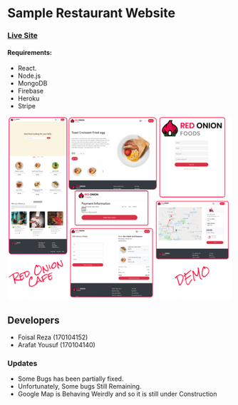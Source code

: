 # Sample Restaurant Website

### **[Live Site](https://red-onion-cafe-ce195.firebaseapp.com/)**

#### **Requirements**:
* React.
* Node.js
* MongoDB
* Firebase
* Heroku
* Stripe

![All Pages](assets/red-on.jpeg)


## Developers
- Foisal Reza (170104152)
- Arafat Yousuf (170104140)


### Updates

  - Some Bugs has been partially fixed.
  - Unfortunately, Some bugs Still Remaining.
  - Google Map is Behaving Weirdly and so it is still under Construction
